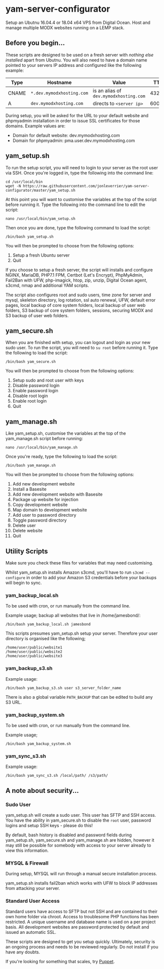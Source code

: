 # yam-server-configurator
Setup an Ubutnu 16.04.4 or 18.04 x64 VPS from Digital Ocean. Host and manage multiple MODX websites running on a LEMP stack.

## Before you begin...

These scripts are designed to be used on a fresh server with _nothing else installed_ apart from Ubutnu. You will also need to have a domain name pointed to your servers IP address and configured like the following example:

Type | Hostname | Value | TTL
------------ | ------------- | ------------- | -------------
CNAME | `*.dev.mymodxhosting.com` | is an alias of `dev.mymodxhosting.com` | 43200
A | `dev.mymodxhosting.com` | directs to `<server ip>` | 600

During setup, you will be asked for the URL to your default website and phpmyadmin installation in order to issue SSL certificates for those domains. Example values are:
* Domain for default website: dev.mymodxhosting.com
* Domain for phpmyadmin: pma.user.dev.mymodxhosting.com

## yam_setup.sh

To run the setup script, you will need to login to your server as the root user via SSH. Once you're logged in, type the following into the command line:

```
cd /usr/local/bin
wget -N https://raw.githubusercontent.com/jonleverrier/yam-server-configurator/master/yam_setup.sh
```

At this point you will want to customise the variables at the top of the script before running it. Type the following into the command line to edit the script:
```
nano /usr/local/bin/yam_setup.sh
```

Then once you are done, type the following command to load the script:
```
/bin/bash yam_setup.sh
```
You will then be prompted to choose from the following options:
1. Setup a fresh Ubuntu server
2. Quit

If you choose to setup a fresh server, the script will installs and configure NGINX, MariaDB, PHP7.1 FPM, Certbot (Let's Encrypt), PhpMyAdmin, Fail2Ban with UFW, php-imagick, htop, zip, unzip, Digital Ocean agent, s3cmd, nmap and additional YAM scripts.

The script also configures root and sudo users, time zone for server and mysql, skeleton directory, log rotation, ssl auto renewal, UFW, default error pages, local backup of core system folders, local backup of user web folders, S3 backup of core system folders, sessions, securing MODX and S3 backup of user web folders.

## yam_secure.sh

When you are finished with setup, you can logout and login as your new sudo user. To run the script, you will need to `su root` before running it. Type the following to load the script:

```
/bin/bash yam_secure.sh
```
You will then be prompted to choose from the following options:
1. Setup sudo and root user with keys
2. Disable password login
3. Enable password login
4. Disable root login
5. Enable root login
6. Quit

## yam_manage.sh

Like yam_setup.sh, customise the variables at the top of the yam_manage.sh script before running:
```
nano /usr/local/bin/yam_manage.sh
```

Once you're ready, type the following to load the script:

```
/bin/bash yam_manage.sh
```
You will then be prompted to choose from the following options:
1. Add new development website
2. Install a Basesite
3. Add new development website with Basesite
4. Package up website for injection
5. Copy development website
6. Map domain to development website
7. Add user to password directory
8. Toggle password directory
9. Delete user
10. Delete website
11. Quit

## Utility Scripts

Make sure you check these files for variables that may need customising.

Whilst yam_setup.sh installs Amazon s3cmd, you'll have to run `s3cmd --configure` in order to add your Amazon S3 credentials before your backups will begin to sync.

### yam_backup_local.sh

To be used with cron, or run manually from the command line.

Example usage; backup all websites that live in /home/jamesbond/:
```
/bin/bash yam_backup_local.sh jamesbond
```

This scripts presumes yam_setup.sh setup your server. Therefore your user directory is organised like the following;
```
/home/user/public/website1
/home/user/public/website2
/home/user/public/website3
```

### yam_backup_s3.sh

Example usage:
```
/bin/bash yam_backup_s3.sh user s3_server_folder_name
```
There is also a global variable `PATH_BACKUP` that can be edited to build any
S3 URL.

### yam_backup_system.sh

To be used with cron, or run manually from the command line.

Example usage;
```
/bin/bash yam_backup_system.sh
```

### yam_sync_s3.sh
Example usage:
```
/bin/bash yam_sync_s3.sh /local/path/ /s3/path/
```

## A note about security...

### Sudo User
yam_setup.sh will create a sudo user. This user has SFTP and SSH access. You have the ability in yam_secure.sh to disable the `root` user, password logins and setup SSH keys - please do this!

By default, bash history is disabled and password fields during yam_setup.sh, yam_secure.sh and yam_manage.sh are hidden, however it may still be possible for somebody with access to your server already to view this information.

### MYSQL & Firewall
During setup, MYSQL will run through a manual secure installation process.

yam_setup.sh installs fail2ban which works with UFW to block IP addresses from attacking your server.

### Standard User Access

Standard users have access to SFTP but not SSH and are contained to their own home folder via chroot. Access to troublesome PHP functions has been restricted. A unique username and database name is used on a per project basis. All development websites are password protected by default and issued an automatic SSL.

These scripts are designed to get you setup quickly. Ultimately, security is an ongoing process and needs to be reviewed regularly. Do not install if you have any doubts.

If you're looking for something that scales, try [Puppet](https://www.digitalocean.com/community/tutorials/how-to-install-puppet-4-in-a-master-agent-setup-on-ubuntu-14-04).
